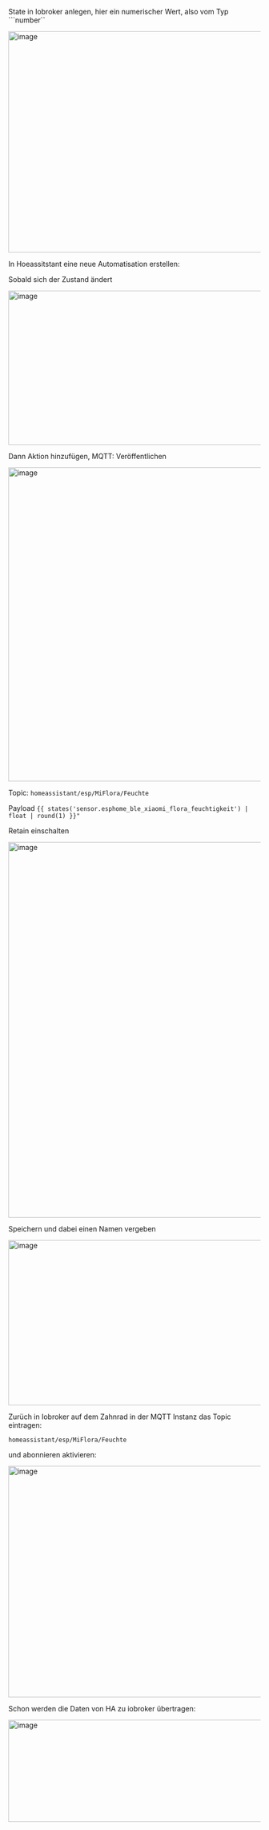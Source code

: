 


State in Iobroker anlegen, hier ein numerischer Wert, also vom Typ ```number``

<img width="870" height="442" alt="image" src="https://github.com/user-attachments/assets/195df65a-75c1-4bee-a4e7-49b94fccbb9f" />

In Hoeassitstant eine neue Automatisation erstellen:

Sobald sich der Zustand ändert

<img width="1075" height="308" alt="image" src="https://github.com/user-attachments/assets/7cf87ddc-47ef-49ac-bd70-af35b0e277a4" />


Dann
Aktion hinzufügen, MQTT: Veröffentlichen

<img width="876" height="627" alt="image" src="https://github.com/user-attachments/assets/7fae146a-80a9-4c6f-b462-06cd3a527bfc" />

Topic:
```homeassistant/esp/MiFlora/Feuchte```

Payload
```{{ states('sensor.esphome_ble_xiaomi_flora_feuchtigkeit') | float | round(1) }}"```

Retain einschalten

<img width="1088" height="750" alt="image" src="https://github.com/user-attachments/assets/91a1f20b-2ff0-4ca5-9394-c2b7c81119ce" />

Speichern und dabei einen Namen vergeben

<img width="553" height="330" alt="image" src="https://github.com/user-attachments/assets/d7936fe1-589e-46b9-8daf-9a9c714dd72d" />


Zurüch in Iobroker auf dem Zahnrad in der MQTT Instanz das Topic eintragen:

```homeassistant/esp/MiFlora/Feuchte```

und abonnieren aktivieren:

<img width="1200" height="462" alt="image" src="https://github.com/user-attachments/assets/0b9c110e-2224-4914-a7e5-aee3f10e44de" />

Schon werden die Daten von HA zu iobroker übertragen:

<img width="870" height="204" alt="image" src="https://github.com/user-attachments/assets/00199163-ffbf-45a5-9249-4ef2b2089300" />
















